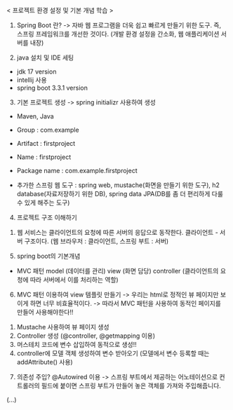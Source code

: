 < 프로젝트 환경 설정 및 기본 개념 학습 >

1. Spring Boot 란?
-> 자바 웹 프로그램을 더욱 쉽고 빠르게 만들기 위한 도구. 즉, 스프링 프레임워크를 개선한 것이다.
(개발 환경 설정을 간소화, 웹 애플리케이션 서버를 내장)

2. java 설치 및 IDE 세팅
- jdk 17 version
- intellij 사용
- spring boot 3.3.1 version

3. 기본 프로젝트 생성
-> spring initializr 사용하여 생성

- Maven, Java
- Group : com.example
- Artifact : firstproject
- Name : firstproject
- Package name : com.example.firstproject

- 추가한 스프링 웹 도구 : spring web, mustache(화면을 만들기 위한 도구), h2 database(자료저장하기 위한 DB), spring data JPA(DB를 좀 더 편리하게 다룰 수 있게 해주는 도구)

4. 프로젝트 구조 이해하기
1) 웹 서비스는 클라이언트의 요청에 따른 서버의 응답으로 동작한다.
클라이언트 - 서버 구조이다. (웹 브라우저 : 클라이언트, 스프링 부트 : 서버)

5. spring boot의 기본개념
- MVC 패턴
model (데이터를 관리)
view (화면 담당)
controller (클라이언트의 요청에 따라 서버에서 이를 처리하는 역할)

6. MVC 패턴 이용하여 view 템플릿 만들기
-> 우리는 html로 정적인 뷰 페이지만 보이게 하면 너무 비효율적이다.
-> 따라서 MVC 패턴을 사용하여 동적인 페이지를 만들어 사용해야한다!!

1) Mustache 사용하여 뷰 페이지 생성
2) Controller 생성 (@controller, @getmapping 이용)
3) 머스테치 코드에 변수 삽입하여 동적으로 생성!!
4) controller에 모델 객체 생성하여 변수 받아오기 (모델에서 변수 등록할 때는 addAttribute() 사용)

7. 의존성 주입?
@Autowired 이용
-> 스프링 부트에서 제공하는 어노테이션으로 컨트롤러의 필드에 붙이면 스프링 부트가 만들어 놓은 객체를 가져와 주입해줍니다.

(...)
